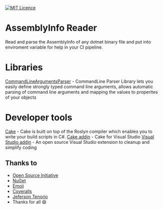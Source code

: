 [![MIT Licence](https://badges.frapsoft.com/os/mit/mit.svg?v=103)](https://opensource.org/licenses/mit-license.php)

# AssemblyInfo Reader
Read and parse the AssemblyInfo of any dotnet binary file and put into enviroment variable for help in your CI pipeline.

# Libraries 
[CommandLineArgumentsParser](https://github.com/j-maly/CommandLineParser) - CommandLine Parser Library lets you easily define strongly typed command line arguments, allows automatic parsing of command line arguments and mapping the values to properites of your objects

# Developer tools
[Cake](https://cakebuild.net/) - Cake is built on top of the Roslyn compiler which enables you to write your build scripts in C#.
[Cake addin](https://marketplace.visualstudio.com/items?itemName=vs-publisher-1392591.CakeforVisualStudio) - Cake for Visual Studio
[Visual Studio addin](http://www.codemaid.net/) - An open source Visual Studio extension to cleanup and simplify coding

## Thanks to
- [Open Source Initiative](https://opensource.org/)
- [NuGet](https://www.nuget.org)
- [Emoji](http://www.webpagefx.com/tools/emoji-cheat-sheet/)
- [Coveralls](https://coveralls.io)
- [Jeferson Tenorio](https://br.linkedin.com/in/jefersontenorio)
- Thanks for all :smile: